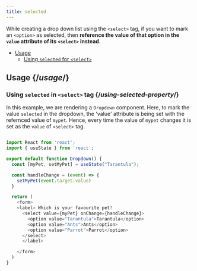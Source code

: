 ```yaml
---
title: selected
---
```


<Intro>

While creating a drop down list using the `<select>` tag, if you want to mark an `<option>` as selected, then **reference the value of that option in the `value` attribute of its `<select>` instead**.

</Intro>

- [Usage](#usage)
  - [Using `selected` for `<select>`](#using-selected-property)

## Usage {/*usage*/}

### Using `selected` in `<select>` tag {/*using-selected-property*/}

In this example, we are rendering a `Dropdown` component. Here, to mark the value `selected` in the dropdown, the 'value' attribute is being set with the refernced value of `mypet`. Hence, every time the value of `mypet` changes it is set as the `value` of `<select>` tag.

<Sandpack>

``` js App.js

import React from 'react';
import { useState } from 'react';

export default function Dropdown() {
  const [myPet, setMyPet] = useState("Tarantula");

  const handleChange = (event) => {
    setMyPet(event.target.value)
  }

  return (
    <form>
    <label> Which is your favourite pet?
      <select value={myPet} onChange={handleChange}>
        <option value="Tarantula">Tarantula</option>
        <option value="Ants">Ants</option>
        <option value="Parrot">Parrot</option>
      </select>
      </label>

    </form>
  )
}
```

</Sandpack>
